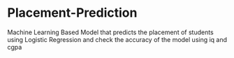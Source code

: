 # Placement-Prediction
Machine Learning Based Model that predicts the placement of students using Logistic Regression and check the accuracy of the model using iq and cgpa
